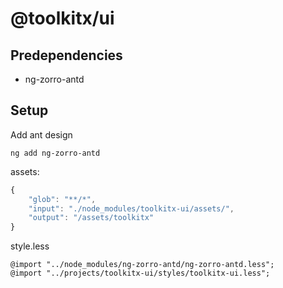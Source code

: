 # @toolkitx/ui

## Predependencies
* ng-zorro-antd

## Setup
Add ant design
```shell
ng add ng-zorro-antd
```
assets: 
```js
{
    "glob": "**/*",
    "input": "./node_modules/toolkitx-ui/assets/",
    "output": "/assets/toolkitx"
}
```
style.less
```less
@import "../node_modules/ng-zorro-antd/ng-zorro-antd.less";
@import "../projects/toolkitx-ui/styles/toolkitx-ui.less";
```

